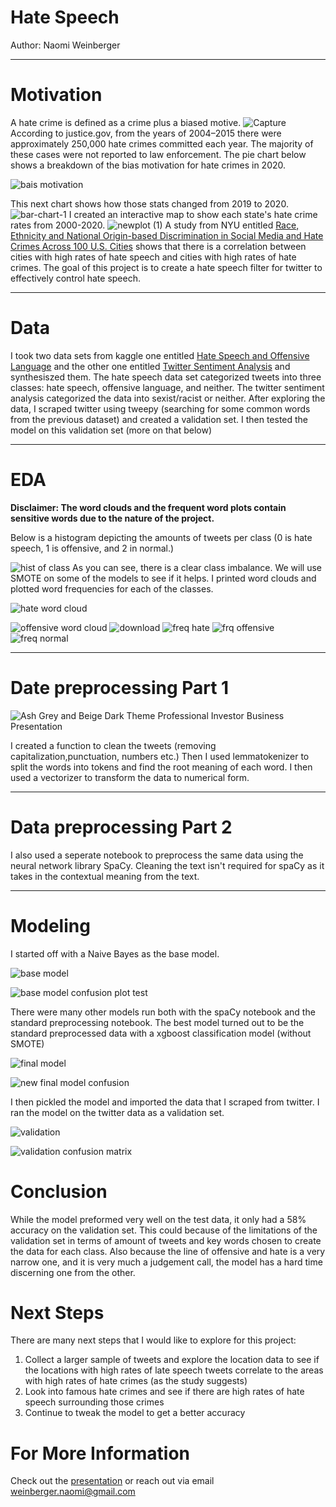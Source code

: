 # **Hate Speech**
Author: Naomi Weinberger
_____________________________________________________________________________________________________________________________
# **Motivation**
A hate crime is defined as a crime plus a biased motive.
![Capture](https://user-images.githubusercontent.com/78061842/137785605-eca7644e-cdd1-4be8-8089-37deca4dd731.JPG)
According to justice.gov, from the years of 2004–2015 there were approximately 250,000 hate crimes committed each year. The majority of these cases were not reported to law enforcement.
The pie chart below shows a breakdown of the bias motivation for hate crimes in 2020.

![bais motivation](https://user-images.githubusercontent.com/78061842/137782179-2bc7ed4a-d70b-4fbb-9a52-bde72d919da1.jpg)

This next chart shows how those stats changed from 2019 to 2020. 
![bar-chart-1](https://user-images.githubusercontent.com/78061842/137782234-5d4c7afb-232a-4a80-99b5-b958db19f49a.jpg)
I created an interactive map to show each state's hate crime rates from 2000-2020.
![newplot (1)](https://user-images.githubusercontent.com/78061842/137968485-cad05145-6d4f-409c-bcf4-6f73a6c2d82f.png)
A study from NYU entitled [Race, Ethnicity and National Origin-based Discrimination in Social Media and
Hate Crimes Across 100 U.S. Cities](https://arxiv.org/pdf/1902.00119.pdf) shows that there is a correlation between cities with high rates of hate speech and cities with high rates of hate crimes. 
The goal of this project is to create a hate speech filter for twitter to effectively control hate speech. 
_____________________________________________________________________________________________________________________________
# **Data** 
I took two data sets from kaggle one entitled [Hate Speech and Offensive Language](https://www.kaggle.com/mrmorj/hate-speech-and-offensive-language-dataset) and the other one entitled [Twitter Sentiment Analysis](https://www.kaggle.com/arkhoshghalb/twitter-sentiment-analysis-hatred-speech) and synthesiszed them. The hate speech data set categorized tweets into three classes: hate speech, offensive language, and neither. The twitter sentiment analysis categorized the data into sexist/racist or neither. After exploring the data, I scraped twitter using tweepy (searching for some common words from the previous dataset) and created a validation set. I then tested the model on this validation set (more on that below)
_____________________________________________________________________________________________________________________________
# **EDA**
**Disclaimer: The word clouds and the frequent word plots contain sensitive words due to the nature of the project.** 

Below is a histogram depicting the amounts of tweets per class (0 is hate speech, 1 is offensive, and 2 in normal.)

![hist of class](https://user-images.githubusercontent.com/78061842/137782292-d4dcd242-be46-4ac5-8bba-a350a8be8e91.png) 
As you can see, there is a clear class imbalance. We will use SMOTE on some of the models to see if it helps.
I printed word clouds and plotted word frequencies for each of the classes. 

![hate word cloud](https://user-images.githubusercontent.com/78061842/137782337-10ae4dee-ac4b-45b2-b654-e9969dbaf0ed.png)


![offensive word cloud](https://user-images.githubusercontent.com/78061842/137782347-91401ea1-1c14-4809-bd9e-2b644b94e5eb.png)
![download](https://user-images.githubusercontent.com/78061842/137782358-9fab0f98-f0a0-4ae1-bc26-e43af61c524c.png)
![freq hate](https://user-images.githubusercontent.com/78061842/137782417-c1fddaaa-8b17-4c8f-b5ab-76d534694d16.png)
![frq offensive](https://user-images.githubusercontent.com/78061842/137782432-e40d62c4-4e72-4bac-bc4a-b883ff672d1c.png)
![freq normal](https://user-images.githubusercontent.com/78061842/137782422-f013f3a6-f3b6-4d05-95ac-8339dcc2f717.png)

_____________________________________________________________________________________________________________________________
# **Date preprocessing Part 1**

![Ash Grey and Beige Dark Theme Professional Investor Business Presentation](https://user-images.githubusercontent.com/78061842/137785984-656e8de4-69cb-43ff-8778-81feab29cd6e.png)

I created a function to clean the tweets (removing capitalization,punctuation, numbers etc.) Then I used lemmatokenizer to split the words into tokens and find the root meaning of each word. I then used a vectorizer to transform the data to numerical form. 
_____________________________________________________________________________________________________________________________
# **Data preprocessing Part 2**
I also used a seperate notebook to preprocess the same data using the neural network library SpaCy. Cleaning the text isn't required for spaCy as it takes in the contextual meaning from the text. 
_____________________________________________________________________________________________________________________________
# **Modeling**
I started off with a Naive Bayes as the base model. 

![base model](https://user-images.githubusercontent.com/78061842/137801475-ff32e318-1785-4d7f-a677-518cf3b32cc0.JPG)

![base model confusion plot test](https://user-images.githubusercontent.com/78061842/137782533-a8ecfb4c-5c72-433d-983a-9d26a06395ad.png)

There were many other models run both with the spaCy notebook and the standard preprocessing notebook.
The best model turned out to be the standard preprocessed data with a xgboost classification model (without SMOTE)

![final model](https://user-images.githubusercontent.com/78061842/137797266-c0547454-c92d-4c07-8824-c4167e1ad509.JPG)

![new final model confusion](https://user-images.githubusercontent.com/78061842/137782696-2f7683e4-51d7-4984-974c-3ed1fda8b02e.png)


I then pickled the model and imported the data that I scraped from twitter. I ran the model on the twitter data as a validation set. 

![validation](https://user-images.githubusercontent.com/78061842/137804150-736673a6-16ed-43b5-bba1-a95e9aad530c.JPG)

![validation confusion matrix](https://user-images.githubusercontent.com/78061842/137782813-44bfa4b1-dbe9-4d1d-94ff-59a99cfc36ae.png)

# **Conclusion**
While the model preformed very well on the test data, it only had a 58% accuracy on the validation set. This could because of the limitations of the validation set in terms of amount of tweets and key words chosen to create the data for each class. Also because the line of offensive and hate is a very narrow one, and it is very much a judgement call, the model has a hard time discerning one from the other.  
# **Next Steps**
There are many next steps that I would like to explore for this project:
1) Collect a larger sample of tweets and explore the location data to see if the locations with high rates of late speech tweets correlate to the areas with high rates of hate crimes (as the study suggests)
2) Look into famous hate crimes and see if there are high rates of hate speech surrounding those crimes
3) Continue to tweak the model to get a better accuracy 
# **For More Information**
Check out the [presentation](https://www.canva.com/design/DAEsJmWtLWs/4GmtDUzmR-2X_FE5xfTpOw/view?utm_content=DAEsJmWtLWs&utm_campaign=designshare&utm_medium=link&utm_source=publishsharelink) or reach out via email weinberger.naomi@gmail.com
